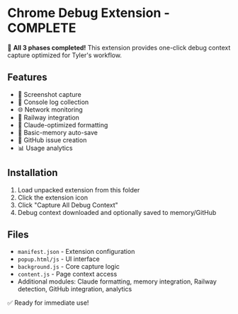 # Chrome Debug Extension - COMPLETE

🎉 **All 3 phases completed!** This extension provides one-click debug context capture optimized for Tyler's workflow.

## Features
- 📸 Screenshot capture
- 📝 Console log collection
- 🌐 Network monitoring
- 🚂 Railway integration
- 🧠 Claude-optimized formatting
- 💾 Basic-memory auto-save
- 🐙 GitHub issue creation
- 📊 Usage analytics

## Installation
1. Load unpacked extension from this folder
2. Click the extension icon
3. Click "Capture All Debug Context"
4. Debug context downloaded and optionally saved to memory/GitHub

## Files
- `manifest.json` - Extension configuration
- `popup.html/js` - UI interface
- `background.js` - Core capture logic
- `content.js` - Page context access
- Additional modules: Claude formatting, memory integration, Railway detection, GitHub integration, analytics

✅ Ready for immediate use!